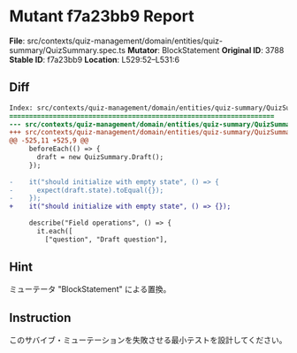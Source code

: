 # Mutant f7a23bb9 Report

**File**: src/contexts/quiz-management/domain/entities/quiz-summary/QuizSummary.spec.ts
**Mutator**: BlockStatement
**Original ID**: 3788
**Stable ID**: f7a23bb9
**Location**: L529:52–L531:6

## Diff

```diff
Index: src/contexts/quiz-management/domain/entities/quiz-summary/QuizSummary.spec.ts
===================================================================
--- src/contexts/quiz-management/domain/entities/quiz-summary/QuizSummary.spec.ts	original
+++ src/contexts/quiz-management/domain/entities/quiz-summary/QuizSummary.spec.ts	mutated #3788
@@ -525,11 +525,9 @@
     beforeEach(() => {
       draft = new QuizSummary.Draft();
     });
 
-    it("should initialize with empty state", () => {
-      expect(draft.state).toEqual({});
-    });
+    it("should initialize with empty state", () => {});
 
     describe("Field operations", () => {
       it.each([
         ["question", "Draft question"],
```

## Hint

ミューテータ "BlockStatement" による置換。

## Instruction

このサバイブ・ミューテーションを失敗させる最小テストを設計してください。
